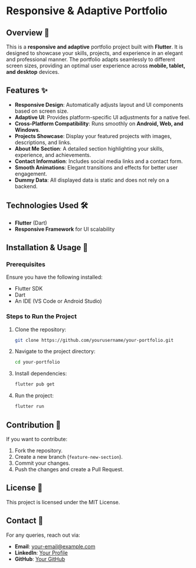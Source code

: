 # Responsive & Adaptive Portfolio

## Overview 🚀
This is a **responsive and adaptive** portfolio project built with **Flutter**. It is designed to showcase your skills, projects, and experience in an elegant and professional manner. The portfolio adapts seamlessly to different screen sizes, providing an optimal user experience across **mobile, tablet, and desktop** devices.

## Features ✨
- **Responsive Design**: Automatically adjusts layout and UI components based on screen size.
- **Adaptive UI**: Provides platform-specific UI adjustments for a native feel.
- **Cross-Platform Compatibility**: Runs smoothly on **Android, Web, and Windows**.
- **Projects Showcase**: Display your featured projects with images, descriptions, and links.
- **About Me Section**: A detailed section highlighting your skills, experience, and achievements.
- **Contact Information**: Includes social media links and a contact form.
- **Smooth Animations**: Elegant transitions and effects for better user engagement.
- **Dummy Data**: All displayed data is static and does not rely on a backend.

## Technologies Used 🛠️
- **Flutter** (Dart)
- **Responsive Framework** for UI scalability

## Installation & Usage 🚀
### Prerequisites
Ensure you have the following installed:
- Flutter SDK
- Dart
- An IDE (VS Code or Android Studio)

### Steps to Run the Project
1. Clone the repository:
   ```bash
   git clone https://github.com/yourusername/your-portfolio.git
   ```
2. Navigate to the project directory:
   ```bash
   cd your-portfolio
   ```
3. Install dependencies:
   ```bash
   flutter pub get
   ```
4. Run the project:
   ```bash
   flutter run
   ```

## Contribution 🤝
If you want to contribute:
1. Fork the repository.
2. Create a new branch (`feature-new-section`).
3. Commit your changes.
4. Push the changes and create a Pull Request.

## License 📜
This project is licensed under the MIT License.

## Contact 📩
For any queries, reach out via:
- **Email**: your-email@example.com
- **LinkedIn**: [Your Profile](https://www.linkedin.com/in/yourprofile)
- **GitHub**: [Your GitHub](https://github.com/yourusername)


